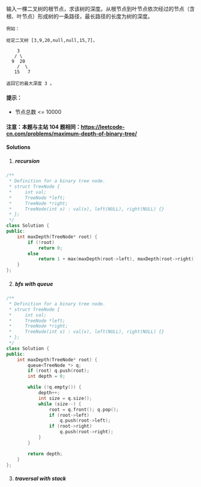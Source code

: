 输入一棵二叉树的根节点，求该树的深度。从根节点到叶节点依次经过的节点（含根、叶节点）形成树的一条路径，最长路径的长度为树的深度。

```
例如：

给定二叉树 [3,9,20,null,null,15,7]，

    3
   / \
  9  20
    /  \
   15   7

返回它的最大深度 3 。
```
 

#### 提示：

-    节点总数 <= 10000

#### 注意：本题与主站 104 题相同：https://leetcode-cn.com/problems/maximum-depth-of-binary-tree/


#### Solutions

1. ##### recursion

```c++
/**
 * Definition for a binary tree node.
 * struct TreeNode {
 *     int val;
 *     TreeNode *left;
 *     TreeNode *right;
 *     TreeNode(int x) : val(x), left(NULL), right(NULL) {}
 * };
 */
class Solution {
public:
    int maxDepth(TreeNode* root) {
        if (!root)
            return 0;
        else
            return 1 + max(maxDepth(root->left), maxDepth(root->right));
    }
};
```

2. ##### bfs with queue

```c++
/**
 * Definition for a binary tree node.
 * struct TreeNode {
 *     int val;
 *     TreeNode *left;
 *     TreeNode *right;
 *     TreeNode(int x) : val(x), left(NULL), right(NULL) {}
 * };
 */
class Solution {
public:
    int maxDepth(TreeNode* root) {
        queue<TreeNode *> q;
        if (root) q.push(root);
        int depth = 0;

        while (!q.empty()) {
            depth++;
            int size = q.size();
            while (size--) {
                root = q.front(); q.pop();
                if (root->left)
                    q.push(root->left);
                if (root->right)
                    q.push(root->right);
            }
        }

        return depth;
    }
};
```

3. ##### traversal with stack

```c++

```